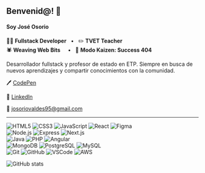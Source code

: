 ## Benvenid@! 👋 
#### Soy José Osorio
👨‍💻 **Fullstack Developer**&nbsp;&nbsp; • &nbsp;&nbsp;✏️ **TVET Teacher**  
🕷️ **Weaving Web Bits**&nbsp;&nbsp;&nbsp;&nbsp; • &nbsp;&nbsp;🚀 **Modo Kaizen: Success 404**

Desarrollador fullstack y profesor de estado en ETP. Siempre en busca de nuevos aprendizajes y compartir conocimientos con la comunidad.

🖊️ [CodePen](https://codepen.io/josoriov95)

🔗 [LinkedIn](https://linkedin.com/in/josoriov95)

💌 [josoriovaldes95@gmail.com](mailto:josorovaldes95@gmail.com)

---

![HTML5](https://img.shields.io/badge/-HTML-E34F26?style=flat-square&logo=html5&logoColor=white)‎ ![CSS3](https://img.shields.io/badge/-CSS-1572B6?style=flat-square&logo=css&logoColor=white)‎ ![JavaScript](https://img.shields.io/badge/-JavaScript-F7DF1E?style=flat-square&logo=javascript&logoColor=black)‎ ![React](https://img.shields.io/badge/-React-20232A?style=flat-square&logo=react&logoColor=61DAFB)‎ ![Figma](https://img.shields.io/badge/Figma-F24E1E?style=flat-square&logo=figma&logoColor=white)‎  
![Node.js](https://img.shields.io/badge/Node.js-339933?style=flat-square&logo=node.js&logoColor=white)‎ ![Express](https://img.shields.io/badge/-Express-000000?style=flat-square&logo=express&logoColor=white)‎ ![Next.js](https://img.shields.io/badge/Next.js-000000?style=flat&logo=nextdotjs&logoColor=white)‎  
![Java](https://img.shields.io/badge/Java-007396?style=flat-square&logo=spring&logoColor=white)‎ ![PHP](https://img.shields.io/badge/PHP-777BB4?style=flat-square&logo=laravel&logoColor=white)‎ ![Angular](https://img.shields.io/badge/Angular-DD0031?style=flat&logo=angular&logoColor=white)‎  
![MongoDB](https://img.shields.io/badge/-MongoDB-47A248?style=flat-square&logo=mongodb&logoColor=white)‎ ![PostgreSQL](https://img.shields.io/badge/-PostgreSQL-336791?style=flat-square&logo=postgresql&logoColor=white)‎ ![MySQL](https://img.shields.io/badge/MySQL-4479A1?style=flat-square&logo=mysql&logoColor=white)‎  
![Git](https://img.shields.io/badge/-Git-F05032?style=flat-square&logo=git&logoColor=white)‎ ![GitHub](https://img.shields.io/badge/-GitHub-181717?style=flat-square&logo=github&logoColor=white)‎ ![VSCode](https://img.shields.io/badge/VSCode-007ACC?style=flat-square&logo=vscode&logoColor=white)‎ ![AWS](https://img.shields.io/badge/AWS-FE9900?style=flat-square)‎  

![GitHub stats](https://github-readme-stats.vercel.app/api?username=josoriov95&show_icons=true&theme=algolia)

